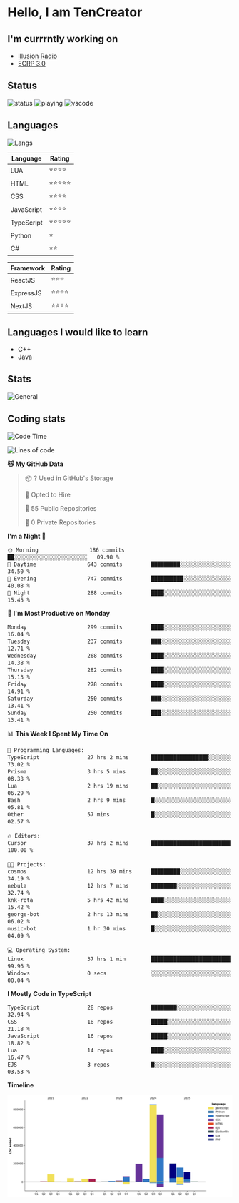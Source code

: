 # Hello, I am TenCreator

## I'm currrntly working on
- [Illusion Radio](https://illusionradio.co.uk/)
- [ECRP 3.0](http://github.com/Emerald-Coast-Roleplay/)

## Status
![status](https://api.statusbadges.me/badge/status/518334475038359555?simple=true&style=for-the-badge)
![playing](https://api.statusbadges.me/badge/playing/518334475038359555?style=for-the-badge)
![vscode](https://api.statusbadges.me/badge/vscode/518334475038359555?style=for-the-badge)

## Languages
![Langs](https://github-readme-stats.vercel.app/api/top-langs/?username=tencreator&layout=compact&theme=radical)


|Language|Rating|
|--------|------|
|LUA|⭐️⭐️⭐️⭐️|
|HTML|⭐️⭐️⭐️⭐️⭐️|
|CSS|⭐️⭐️⭐️⭐️|
|JavaScript|⭐️⭐️⭐️⭐️|
|TypeScript|⭐️⭐️⭐️⭐️⭐️|
|Python|⭐️|
|C#|⭐️⭐️ |

|Framework|Rating|
|--------|------|
|ReactJS|⭐️⭐️⭐|
|ExpressJS|⭐️⭐️⭐️⭐️|
|NextJS|⭐️⭐️⭐⭐️|

## Languages I would like to learn
- C++
- Java

## Stats
![General](https://github-readme-stats.vercel.app/api?username=tencreator&show_icons=true&theme=radical)

## Coding stats

<!--START_SECTION:waka-->
![Code Time](http://img.shields.io/badge/Code%20Time-440%20hrs%2023%20mins-blue)

![Lines of code](https://img.shields.io/badge/From%20Hello%20World%20I%27ve%20Written-1.9%20million%20lines%20of%20code-blue)

**🐱 My GitHub Data** 

> 📦 ? Used in GitHub's Storage 
 > 
> 💼 Opted to Hire
 > 
> 📜 55 Public Repositories 
 > 
> 🔑 0 Private Repositories 
 > 
**I'm a Night 🦉** 

```text
🌞 Morning                186 commits         ██░░░░░░░░░░░░░░░░░░░░░░░   09.98 % 
🌆 Daytime                643 commits         █████████░░░░░░░░░░░░░░░░   34.50 % 
🌃 Evening                747 commits         ██████████░░░░░░░░░░░░░░░   40.08 % 
🌙 Night                  288 commits         ████░░░░░░░░░░░░░░░░░░░░░   15.45 % 
```
📅 **I'm Most Productive on Monday** 

```text
Monday                   299 commits         ████░░░░░░░░░░░░░░░░░░░░░   16.04 % 
Tuesday                  237 commits         ███░░░░░░░░░░░░░░░░░░░░░░   12.71 % 
Wednesday                268 commits         ████░░░░░░░░░░░░░░░░░░░░░   14.38 % 
Thursday                 282 commits         ████░░░░░░░░░░░░░░░░░░░░░   15.13 % 
Friday                   278 commits         ████░░░░░░░░░░░░░░░░░░░░░   14.91 % 
Saturday                 250 commits         ███░░░░░░░░░░░░░░░░░░░░░░   13.41 % 
Sunday                   250 commits         ███░░░░░░░░░░░░░░░░░░░░░░   13.41 % 
```


📊 **This Week I Spent My Time On** 

```text
💬 Programming Languages: 
TypeScript               27 hrs 2 mins       ██████████████████░░░░░░░   73.02 % 
Prisma                   3 hrs 5 mins        ██░░░░░░░░░░░░░░░░░░░░░░░   08.33 % 
Lua                      2 hrs 19 mins       ██░░░░░░░░░░░░░░░░░░░░░░░   06.29 % 
Bash                     2 hrs 9 mins        █░░░░░░░░░░░░░░░░░░░░░░░░   05.81 % 
Other                    57 mins             █░░░░░░░░░░░░░░░░░░░░░░░░   02.57 % 

🔥 Editors: 
Cursor                   37 hrs 2 mins       █████████████████████████   100.00 % 

🐱‍💻 Projects: 
cosmos                   12 hrs 39 mins      █████████░░░░░░░░░░░░░░░░   34.19 % 
nebula                   12 hrs 7 mins       ████████░░░░░░░░░░░░░░░░░   32.74 % 
knk-rota                 5 hrs 42 mins       ████░░░░░░░░░░░░░░░░░░░░░   15.42 % 
george-bot               2 hrs 13 mins       ██░░░░░░░░░░░░░░░░░░░░░░░   06.02 % 
music-bot                1 hr 30 mins        █░░░░░░░░░░░░░░░░░░░░░░░░   04.09 % 

💻 Operating System: 
Linux                    37 hrs 1 min        █████████████████████████   99.96 % 
Windows                  0 secs              ░░░░░░░░░░░░░░░░░░░░░░░░░   00.04 % 
```

**I Mostly Code in TypeScript** 

```text
TypeScript               28 repos            ████████░░░░░░░░░░░░░░░░░   32.94 % 
CSS                      18 repos            █████░░░░░░░░░░░░░░░░░░░░   21.18 % 
JavaScript               16 repos            █████░░░░░░░░░░░░░░░░░░░░   18.82 % 
Lua                      14 repos            ████░░░░░░░░░░░░░░░░░░░░░   16.47 % 
EJS                      3 repos             █░░░░░░░░░░░░░░░░░░░░░░░░   03.53 % 
```



**Timeline**

![Lines of Code chart](https://raw.githubusercontent.com/tencreator/tencreator/main/assets/bar_graph.png)


<!--END_SECTION:waka-->
